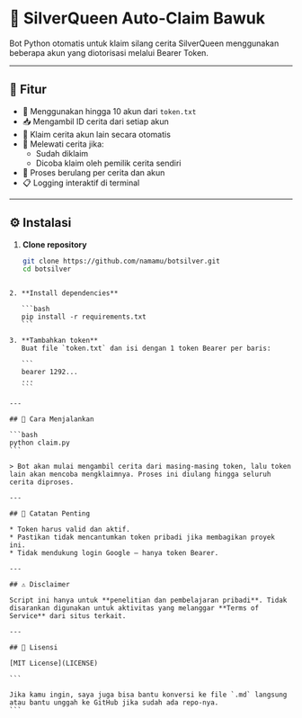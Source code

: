 # 🧠 SilverQueen Auto-Claim Bawuk

Bot Python otomatis untuk klaim silang cerita SilverQueen menggunakan beberapa akun yang diotorisasi melalui Bearer Token.

---

## 📌 Fitur

- 🔐 Menggunakan hingga 10 akun dari `token.txt`
- 📥 Mengambil ID cerita dari setiap akun
- 🤖 Klaim cerita akun lain secara otomatis
- 🚫 Melewati cerita jika:
  - Sudah diklaim
  - Dicoba klaim oleh pemilik cerita sendiri
- 🔁 Proses berulang per cerita dan akun
- 📋 Logging interaktif di terminal

---

## ⚙️ Instalasi

1. **Clone repository**
   ```bash
   git clone https://github.com/namamu/botsilver.git
   cd botsilver
````

2. **Install dependencies**

   ```bash
   pip install -r requirements.txt
   ```

3. **Tambahkan token**
   Buat file `token.txt` dan isi dengan 1 token Bearer per baris:

   ```
   bearer 1292...
   ...
   ```

---

## 🚀 Cara Menjalankan

```bash
python claim.py
```

> Bot akan mulai mengambil cerita dari masing-masing token, lalu token lain akan mencoba mengklaimnya. Proses ini diulang hingga seluruh cerita diproses.

---

## 📌 Catatan Penting

* Token harus valid dan aktif.
* Pastikan tidak mencantumkan token pribadi jika membagikan proyek ini.
* Tidak mendukung login Google — hanya token Bearer.

---

## ⚠️ Disclaimer

Script ini hanya untuk **penelitian dan pembelajaran pribadi**. Tidak disarankan digunakan untuk aktivitas yang melanggar **Terms of Service** dari situs terkait.

---

## 📄 Lisensi

[MIT License](LICENSE)

```

Jika kamu ingin, saya juga bisa bantu konversi ke file `.md` langsung atau bantu unggah ke GitHub jika sudah ada repo-nya.
```
